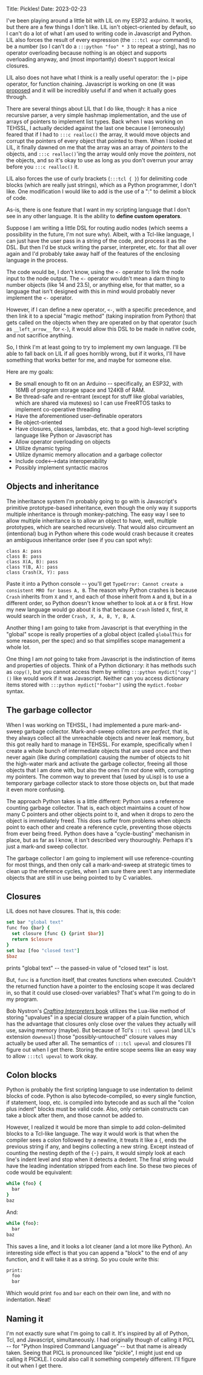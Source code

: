 Title: Pickles!
Date: 2023-02-23

I've been playing around a little bit with LIL on my ESP32 arduino. It works, but there are a few things I don't like. LIL isn't object-oriented by default, so I can't do a lot of what I am used to writing code in Javascript and Python. LIL also forces the result of every expression (the `:::tcl expr` command) to be a number (so I can't do a `:::python "foo" * 3` to repeat a string), has no operator overloading because nothing is an object and supports overloading anyway, and (most importantly) doesn't support lexical closures.

LIL also does not have what I think is a really useful operator: the `|>` pipe operator, for function chaining. Javascript is working on one (it was [proposed](https://github.com/tc39/proposal-pipeline-operator) and it will be incredibly useful if and when it actually goes through.

There are several things about LIL that I do like, though: it has a nice recursive parser, a very simple hashmap implementation, and the use of arrays of pointers to implement list types. Back when I was working on TEHSSL, I actually decided against the last one because I (erroneously) feared that if I had to `:::c realloc()` the array, it would move objects and corrupt the pointers of every object that pointed to them. When I looked at LIL, it finally dawned on me that the array was an array of *pointers* to the objects, and `:::c realloc()`'ing the array would only move the *pointers*, not the objects, and so it's okay to use as long as you don't overrun your array before you `:::c realloc()` it. 

LIL also forces the use of curly brackets (`:::tcl { }`) for delimiting code blocks (which are really just strings), which as a Python programmer, I don't like. One modification I would like to add is the use of a ":" to delimit a block of code.

As-is, there is one feature that I want in my scripting language that I don't see in any other language. It is the ability to **define custom operators**.

Suppose I am writing a little DSL for routing audio nodes (which seems a possibility in the future, I'm not sure why). Albeit, with a Tcl-like language, I can just have the user pass in a string of the code, and process it as the DSL. But then I'd be stuck writing the parser, interpreter, etc. for that all over again and I'd probably take away half of the features of the enclosing language in the process.

The code would be, I don't know, using the `<-` operator to link the node input to the node output. The `<-` operator wouldn't mean a darn thing to number objects (like 14 and 23.5), or anything else, for that matter, so a language that isn't designed with this in mind would probably never implement the `<-` operator.

However, if I can define a new operator, `<-`, with a specific precedence, and then link it to a special "magic method" (taking inspiration from Python) that gets called on the objects when they are operated on by that operator (such as `__left_arrow__` for `<-`), it would allow this DSL to be made in native code, and not sacrifice anything.

So, I think I'm at least going to try to implement my own language. I'll be able to fall back on LIL if all goes horribly wrong, but if it works, I'll have something that works better for me, and maybe for someone else.

Here are my goals:

* Be small enough to fit on an Arduino -- specifically, an ESP32, with 16MB of program storage space and 124KB of RAM.
* Be thread-safe and re-entrant (except for stuff like global variables, which are shared via mutexes) so I can use FreeRTOS tasks to implement co-operative threading
* Have the aforementioned user-definable operators
* Be object-oriented
* Have closures, classes, lambdas, etc. that a good high-level scripting language like Python or Javascript has
* Allow operator overloading on objects
* Utilize dynamic typing
* Utilize dynamic memory allocation and a garbage collector
* Include code<-->data interoperability
* Possibly implement syntactic macros

## Objects and inheritance

The inheritance system I'm probably going to go with is Javascript's primitive prototype-based inheritance, even though the only way it supports multiple inheritance is through monkey-patching. The easy way I see to allow multiple inheritance is to allow an object to have, well, multiple prototypes, which are searched recursively. That would also circumvent an (intentional) bug in Python where this code would crash because it creates an ambiguous inheritance order (see if you can spot why):

```python3
class A: pass
class B: pass
class X(A, B): pass
class Y(B, A): pass
class Crash(X, Y): pass
```

Paste it into a Python console -- you'll get `TypeError: Cannot create a consistent MRO for bases A, B`. The reason why Python crashes is because `Crash` inherits from `X` and `Y`, and each of those inherit from `A` and `B`, but in a different order, so Python doesn't know whether to look at `A` or `B` first. How my new language would go about it is that because `Crash` listed `X`, first, it would search in the order `Crash, X, A, B, Y, B, A`.

Another thing I am going to take from Javascript is that everything in the "global" scope is really properties of a global object (called `globalThis` for some reason, per the spec) and so that simplifies scope management a whole lot.

One thing I am *not* going to take from Javascript is the indistinction of items and properties of objects. Think of a Python dictionary: it has methods such as `copy()`, but you cannot access them by writing `:::python mydict["copy"]()` like would work if it was Javascript. Neither can you access dictionary items stored with `:::python mydict["foobar"]` using the `mydict.foobar` syntax.

## The garbage collector

When I was working on TEHSSL, I had implemented a pure mark-and-sweep garbage collector. Mark-and-sweep collectors are *perfect*, that is, they always collect all the unreachable objects and never leak memory, but this got really hard to manage in TEHSSL. For example, specifically when I create a whole bunch of intermediate objects that are used once and then never again (like during compilation) causing the number of objects to hit the high-water mark and activate the garbage collector, freeing all those objects that I am done with, but also the ones I'm *not* done with, corrupting my pointers. The common way to prevent that (used by uLisp) is to use a temporary garbage collector stack to store those objects on, but that made it even more confusing.

The approach Python takes is a little different: Python uses a reference counting garbage collector. That is, each object maintains a count of how many C pointers and other objects point to it, and when it drops to zero the object is immediately freed. This does suffer from problems when objects point to each other and create a reference cycle, preventing those objects from ever being freed. Python does have a "cycle-busting" mechanism in place, but as far as I know, it isn't described very thouroughly. Perhaps it's just a mark-and sweep collector.

The garbage collector I am going to implement will use reference-counting for most things, and then only call a mark-and-sweep at strategic times to clean up the reference cycles, when I am sure there aren't any intermediate objects that are still in use being pointed to by C variables.

## Closures

LIL does not have closures. That is, this code:

```tcl
set bar "global text"
func foo {bar} {
  set closure [func {} {print $bar}]
  return $closure
}
set baz [foo "closed text"]
$baz
```

prints "global text" -- the passed-in value of "closed text" is lost.

But, `func` is a function itself, that creates functions when executed. Couldn't the returned function have a pointer to the enclosing scope it was declared in, so that it could use closed-over variables? That's what I'm going to do in my program.

Bob Nystron's [*Crafting Interpreters* book](https://craftinginterpreters.com/closures.html) utilizes the Lua-like method of storing "upvalues" in a special closure wrapper of a plain function, which has the advantage that closures only close over the values they actually will use, saving memory (maybe). But because of Tcl's `:::tcl upeval` (and LIL's extension `downeval`) those "possibly-untouched" closure values may actually be used after all. The semantics of `:::tcl upeval` and closures I'll figure out when I get there. Storing the entire scope seems like an easy way to allow `:::tcl upeval` to work okay.

## Colon blocks

Python is probably the first scripting language to use indentation to delimit blocks of code. Python is also bytecode-compiled, so every single function, if statement, loop, etc. is compiled into bytecode and as such all the "colon plus indent" blocks must be valid code. Also, only certain constructs can take a block after them, and those cannot be added to.

However, I realized it would be more than simple to add colon-delimited blocks to a Tcl-like language. The way it would work is that when the compiler sees a colon followed by a newline, it treats it like a `{`, ends the previous string if any, and begins collecting a new string. Except instead of counting the nesting depth of the `{`-`}` pairs, it would simply look at each line's indent level and stop when it detects a dedent. The final string would have the leading indentation stripped from each line. So these two pieces of code would be equivalent:

```tcl
while {foo} {
  bar
}
baz
```

And:

```tcl
while {foo}:
  bar
baz
```

This saves a line, and it looks a lot cleaner (and a lot more like Python). An interesting side effect is that you can append a "block" to the end of any function, and it will take it as a string. So you coule write this:

```tcl
print:
  foo
  bar
```

Which would print `foo` and `bar` each on their own line, and with no indentation. Neat!

## Naming it

I'm not exactly sure what I'm going to call it. It's inspired by all of Python, Tcl, and Javascript, simultaneously. I had originally though of calling it PICL -- for "Python Inspired Command Language" -- but that name is already taken. Seeing that PICL is pronounced like "pickle", I might just end up calling it PICKLE. I could also call it something competely different. I'll figure it out when I get there.
